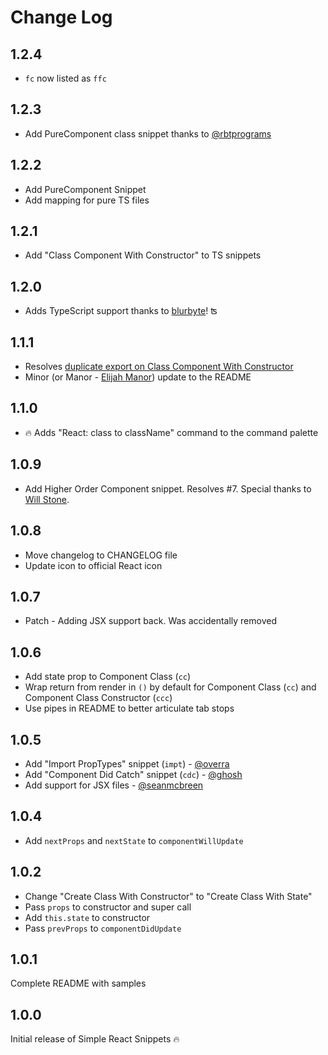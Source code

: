 # Change Log

## 1.2.4

- `fc` now listed as `ffc`

## 1.2.3

- Add PureComponent class snippet thanks to [@rbtprograms](https://github.com/rbtprograms)

## 1.2.2

- Add PureComponent Snippet
- Add mapping for pure TS files

## 1.2.1

- Add "Class Component With Constructor" to TS snippets

## 1.2.0

- Adds TypeScript support thanks to [blurbyte](https://github.com/blurbyte)! ʦ

## 1.1.1

- Resolves [duplicate export on Class Component With Constructor](https://github.com/burkeholland/simple-react-snippets/issues/9)
- Minor (or Manor - [Elijah Manor](https://twitter.com/elijahmanor)) update to the README

## 1.1.0

- 🔥 Adds "React: class to className" command to the command palette

## 1.0.9

- Add Higher Order Component snippet. Resolves #7. Special thanks to
  [Will Stone](https://github.com/will-stone).

## 1.0.8

- Move changelog to CHANGELOG file
- Update icon to official React icon

## 1.0.7

- Patch - Adding JSX support back. Was accidentally removed

## 1.0.6

- Add state prop to Component Class (`cc`)
- Wrap return from render in `()` by default for Component Class (`cc`) and
  Component Class Constructor (`ccc`)
- Use pipes in README to better articulate tab stops

## 1.0.5

- Add "Import PropTypes" snippet (`impt`) - [@overra](https://github.com/overra)
- Add "Component Did Catch" snippet (`cdc`) - [@ghosh](https://github.com/ghosh)
- Add support for JSX files - [@seanmcbreen](https://github.com/seanmcbreen)

## 1.0.4

- Add `nextProps` and `nextState` to `componentWillUpdate`

## 1.0.2

- Change "Create Class With Constructor" to "Create Class With State"
- Pass `props` to constructor and super call
- Add `this.state` to constructor
- Pass `prevProps` to `componentDidUpdate`

## 1.0.1

Complete README with samples

## 1.0.0

Initial release of Simple React Snippets 🔥
